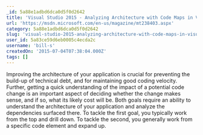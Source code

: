 ```yaml
---
_id: 5a88e1adbd6dca0d5f0d2642
title: 'Visual Studio 2015 - Analyzing Architecture with Code Maps in Visual Studio 2015'
url: 'https://msdn.microsoft.com/en-us/magazine/mt238403.aspx'
category: 5a88e1adbd6dca0d5f0d2642
slug: 'visual-studio-2015-analyzing-architecture-with-code-maps-in-visual-studio-2015'
user_id: 5a83ce59d6eb0005c4ecda2c
username: 'bill-s'
createdOn: '2015-07-04T07:38:04.000Z'
tags: []
---
```


Improving the architecture of your application is crucial for preventing the build-up of technical debt, and for maintaining good coding velocity. Further, getting a quick understanding of the impact of a potential code change is an important aspect of deciding whether the change makes sense, and if so, what its likely cost will be. Both goals require an ability to understand the architecture of your application and analyze the dependencies surfaced there. To tackle the first goal, you typically work from the top and drill down. To tackle the second, you generally work from a specific code element and expand up.
